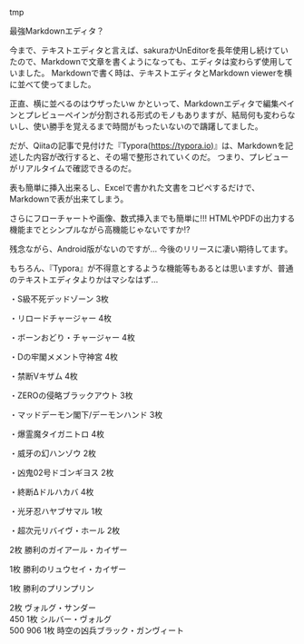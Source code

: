 tmp

最強Markdownエディタ？

今まで、テキストエディタと言えば、sakuraかUnEditorを長年使用し続けていたので、Markdownで文章を書くようになっても、エディタは変わらず使用していました。
Markdownで書く時は、テキストエディタとMarkdown viewerを横に並べて使ってました。

正直、横に並べるのはウザったいw
かといって、Markdownエディタで編集ペインとプレビューペインが分割される形式のモノもありますが、結局何も変わらないし、使い勝手を覚えるまで時間がもったいないので躊躇してました。

だが、Qiitaの記事で見付けた『Typora(https://typora.io)』は、Markdownを記述した内容が改行すると、その場で整形されていくのだ。
つまり、プレビューがリアルタイムで確認できるのだ。

表も簡単に挿入出来るし、Excelで書かれた文書をコピペするだけで、Markdownで表が出来てしまう。

さらにフローチャートや画像、数式挿入までも簡単に!!!
HTMLやPDFの出力する機能までとシンプルながら高機能じゃないですか!?

残念ながら、Android版がないのですが…
今後のリリースに凄い期待してます。

もちろん、『Typora』が不得意とするような機能等もあるとは思いますが、普通のテキストエディタよりかはマシなはず…


・S級不死デッドゾーン 3枚

・リロードチャージャー 4枚

・ボーンおどり・チャージャー 4枚

・Dの牢閣メメント守神宮 4枚

・禁断Vキザム 4枚

・ZEROの侵略ブラックアウト 3枚

・マッドデーモン閣下/デーモンハンド 3枚

・爆霊魔タイガニトロ 4枚

・威牙の幻ハンゾウ 2枚


・凶鬼02号ドゴンギヨス 2枚

・終断Δドルハカバ 4枚

・光牙忍ハヤブサマル 1枚

・超次元リバイヴ・ホール 2枚

2枚
勝利のガイアール・カイザー	

1枚
勝利のリュウセイ・カイザー	


1枚
勝利のプリンプリン	

2枚
ヴォルグ・サンダー	
450
1枚
シルバー・ヴォルグ	
500
906
1枚
時空の凶兵ブラック・ガンヴィート



